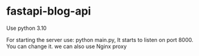# fastapi-blog-api

Use python 3.10


For starting the server use: python main.py, 
It starts to listen on port 8000. You can change it.
we can also use  Nginx proxy
